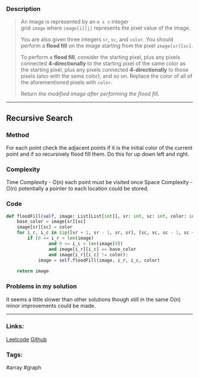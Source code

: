 ### Description

> An image is represented by an `m x n` integer grid `image` where `image[i][j]` represents the pixel value of the image.
>
>You are also given three integers `sr`, `sc`, and `color`. You should perform a **flood fill** on the image starting from the pixel `image[sr][sc]`.
>
>To perform a **flood fill**, consider the starting pixel, plus any pixels connected **4-directionally** to the starting pixel of the same color as the starting pixel, plus any pixels connected **4-directionally** to those pixels (also with the same color), and so on. Replace the color of all of the aforementioned pixels with `color`.
>
>Return _the modified image after performing the flood fill_.


---
## Recursive Search
### Method

For each point check the adjacent points if it is the initial color of the current point and if so recursively flood fill them. Do this for up down left and right.
### Complexity

Time Complexity - O(n) each point must be visited once
Space Complexity - O(n) potentially a pointer to each location could be stored. 
### Code
```py
def floodFill(self, image: List[List[int]], sr: int, sc: int, color: int) -> List[List[int]]:  
    base_color = image[sr][sc]  
    image[sr][sc] = color  
    for i_r, i_c in zip([sr + 1, sr - 1, sr, sr], [sc, sc, sc - 1, sc + 1]):  
        if (0 <= i_r < len(image)  
                and 0 <= i_c < len(image[0])  
                and image[i_r][i_c] == base_color  
                and image[i_r][i_c] != color):  
            image = self.floodFill(image, i_r, i_c, color)  
  
    return image
```
### Problems in my solution
It seems a little slower than other solutions though still in the same O(n) minor improvements could be made.

---
### Links:

[Leetcode](https://leetcode.com/problems/flood-fill/)
[Github](https://github.com/tharmoth/leetcode)

### Tags:

#array #graph